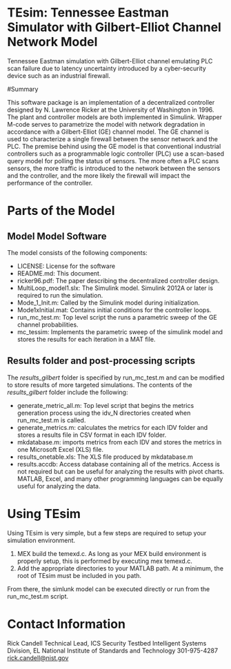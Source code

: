 TEsim: Tennessee Eastman Simulator with Gilbert-Elliot Channel Network Model
=====

Tennessee Eastman simulation with Gilbert-Elliot channel emulating PLC scan failure due to latency uncertainty introduced by a cyber-security device such as an industrial firewall.

#Summary 

This software package is an implementation of a decentralized controller designed by N. Lawrence Ricker at the University of Washington in 1996.  The plant and controller models are both implemented in Simulink.  Wrapper M-code serves to parametrize the model with network degradation in accordance with a Gilbert-Elliot (GE) channel model.  The GE channel is used to characterize a single firewall between the sensor network and the PLC.   The premise behind using the GE model is that conventional industrial controllers such as a programmable logic controller (PLC) use a scan-based query model for polling the status of sensors.  The more often a PLC scans sensors, the more traffic is introduced to the network between the sensors and the controller, and the more likely the firewall will impact the performance of the controller.  

# Parts of the Model

## Model Model Software

The model consists of the following components:

* LICENSE: License for the software
* README.md: This document.
* ricker96.pdf: The paper describing the decentralized controller design.
* MultiLoop_model1.slx:  The Simulink model. Simulink 2012A or later is required to run the simulation.  
* Mode_1_Init.m: Called by the Simulink model during initialization.
* Mode1xInitial.mat:  Contains initial conditions for the controller loops.
* run_mc_test.m:  Top level script the runs a parametric sweep of the GE channel probabilities.
* mc_tessim: Implements the parametric sweep of the simulink model and stores the results for each iteration in a MAT file.

## Results folder and post-processing scripts

The *results_gilbert* folder is specified by run_mc_test.m and can be modified to store results of more targeted simulations.  The contents of the *results_gilbert* folder include the following:

* generate_metric_all.m:  Top level script that begins the metrics generation process using the idv_N directories created when run_mc_test.m is called.
* generate_metrics.m: calculates the metrics for each IDV folder and stores a results file in CSV format in each IDV folder.
* mkdatabase.m: imports metrics from each IDV and stores the metrics in one Microsoft Excel (XLS) file.   
* results_onetable.xls:  The XLS file produced by mkdatabase.m
* results.accdb: Access database containing all of the metrics.  Access is not required but can be useful for analyzing the results with pivot charts.  MATLAB, Excel, and many other programming languages can be equally useful for analyzing the data.

# Using TEsim

Using TEsim is very simple, but a few steps are required to setup your simulation environment.  

1. MEX build the temexd.c.  As long as your MEX build environment is properly setup, this is performed by executing mex temexd.c.
2. Add the appropriate directories to your MATLAB path.  At a minimum, the root of TEsim must be included in you path.

From there, the simlunk model can be executed directly or run from the run_mc_test.m script.

# Contact Information

Rick Candell
Technical Lead, ICS Security Testbed
Intelligent Systems Division, EL
National Institute of Standards and Technology
301-975-4287
rick.candell@nist.gov

